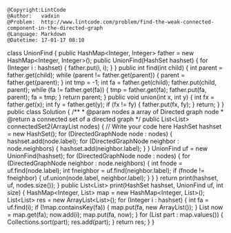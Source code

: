 ```
@Copyright:LintCode
@Author:   vadxin
@Problem:  http://www.lintcode.com/problem/find-the-weak-connected-component-in-the-directed-graph
@Language: Markdown
@Datetime: 17-01-17 08:10
```

class UnionFind {
     public HashMap<Integer, Integer> father = new HashMap<Integer, Integer>();
     public UnionFind(HashSet<Integer> hashset) {
         for (Integer i : hashset) {
             father.put(i, i);
         }
     }
     public int find(int child) {
         int parent = father.get(child);
         while (parent != father.get(parent)) {
             parent = father.get(parent);
         }
         int tmp = -1;
         int fa = father.get(child);
         father.put(child, parent);
         while (fa != father.get(fa)) {
             tmp = father.get(fa);
             father.put(fa, parent);
             fa = tmp;
         }
         return parent;
     }
     public void union(int x, int y) {
         int fx = father.get(x);
         int fy = father.get(y);
         if (fx != fy) {
             father.put(fx, fy);
         }
         return;
     }
 }
public class Solution {
    /**
     * @param nodes a array of Directed graph node
     * @return a connected set of a directed graph
     */
    public List<List<Integer>> connectedSet2(ArrayList<DirectedGraphNode> nodes) {
        // Write your code here
        HashSet<Integer> hashset = new HashSet<Integer>();
        for (DirectedGraphNode node : nodes) {
            hashset.add(node.label);
            for (DirectedGraphNode neighbor : node.neighbors) {
                hashset.add(neighbor.label);
            }
        }
        UnionFind uf = new UnionFind(hashset);
        for (DirectedGraphNode node : nodes) {
            for (DirectedGraphNode neighbor : node.neighbors) {
                int fnode = uf.find(node.label);
                int fneighbor = uf.find(neighbor.label);
                if (fnode != fneighbor) {
                    uf.union(node.label, neighbor.label);
                }
            }
        }
        return print(hashset, uf, nodes.size());
    }
    public List<List<Integer>> print(HashSet<Integer> hashset, UnionFind uf, int size) {
        HashMap<Integer, List<Integer>> map = new HashMap<Integer, List<Integer>>();
        List<List<Integer>> res = new ArrayList<List<Integer>>();
        for (Integer i : hashset) {
            int fa = uf.find(i);
            if (!map.containsKey(fa)) {
                map.put(fa, new ArrayList<Integer>());
            }
            List<Integer> now = map.get(fa);
            now.add(i);
            map.put(fa, now);
        }
        for (List<Integer> part : map.values()) {
            Collections.sort(part);
            res.add(part);
        }
        return res;
    }
}